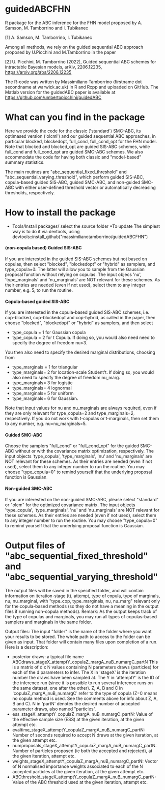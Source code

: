# guidedABCFHN
R package for the ABC inference for the FHN model proposed by A. Samson, M. Tamborrino and I. Tubikanec 

[1] A. Samson, M. Tamborrino, I. Tubikanec

Among all methods, we rely on the guided sequential ABC approach proposed by U.Picchini and M.Tamborrino in the paper

[2] U. Picchini, M. Tamborrino (2022), Guided sequential ABC schemes for intractable Bayesian models, arXiv, 2206.12235, https://arxiv.org/abs/2206.12235

The R-code was written by Massimiliano Tamborrino (firstname dot secondname at warwick.ac.uk) in R and Rcpp and uploaded on GitHub. The Matlab version for the guidedABC paper is available at https://github.com/umbertopicchini/guidedABC

# What can you find in the package
Here we provide the code for the classic ('standard') SMC-ABC, its optimased version ('olcml') and our guided sequential ABC approaches, in particular blocked, blockedopt, full_cond, full_cond_opt for the FHN model. Note that blocked and blocked_opt are guided SIS-ABC schemes, while full_cond and full_cond_opt are guided SMC-ABC schemes. We also accommodate the code for having both classic and "model-based" summary statistics.

The main routines are "abc_sequential_fixed_threshold" and "abc_sequential_varying_threshold", which perform guided SIS-ABC, copula-based guided SIS-ABC, guided SMC-ABC, and non-guided SMC-ABC  with either user-defined threshold vector or automatically decreasing thresholds, respectively. 

# How to install the package
* Tools/Install packages/ select the source folder
*To update The simplest way is to do it via devtools, using devtools::install_github("massimilianotamborrino/guidedABCFHN")


#### (non-copula based) Guided SIS-ABC
If you are interested in the guided SIS-ABC schemes but not based on copulas, then select "blocked", "blockedopt" or "hybrid" as samplers, and type_copula=0. The latter will allow you to sample from the Gaussian proposal function without relying on copulas. The input objecs 'nu',  'type_marginals' and 'nu_marginals' are NOT relevant for these schemes. As their entries are needed (even if not used), select them to any integer number, e.g. 5, to run the routine.

#### Copula-based guided SIS-ABC
If you are interested in the copula-based guided SIS-ABC schemes, i.e. cop-blocked, cop-blockedopt and cop-hybrid, as called in the paper, then choose "blocked", "blockedopt" or "hybrid" as samplers, and then select 
- type_copula = 1 for Gaussian copula
- type_copula = 2 for t Copula. If doing so, you would also need need to specify the degree of freedom nu>3.

You then also need to specify the desired marginal distributions, choosing from 
- type_marginals = 1 for triangular 
- type_marginals= 2 for location-scale Student't. If  doing so, you would also need to specify the degree of freedom nu_marg. 
- type_marginals= 3 for logistic
- type_marginals= 4 lognormal
- type_marginals= 5 for uniform
- type_marginals= 6 for Gaussian.

Note that input values for nu and nu_marginals are always required, even if they are only relevant for type_copula=2 and type_marginals=2, respectively. If you do not work with t-copulas or t-marginals, then set them to any number, e.g. nu=nu_marginals=5. 

#### Guided SMC-ABC
Choose the samplers "full_cond" or "full_cond_opt" for the guided SMC-ABC without or with the covariance matrix optimization, respectively. The input objects 'type_copula', 'type_marginals', 'nu' and 'nu_marginals' are NOT relevant for these schemes. As their entries are needed (even if not used), select them to any integer number to run the routine. You may choose "type_copula=0" to remind yourself that the underlying proposal function is Gaussian. 

#### Non-guided SMC-ABC
If you are interested on the non-guided SMC-ABC, please select "standard" or "olcm" for the optimized covariance matrix. The input objects 'type_copula', 'type_marginals', 'nu' and 'nu_marginals' are NOT relevant for these schemes. As their entries are needed (even if not used), select them to any integer number to run the routine. You may choose "type_copula=0" to remind yourself that the underlying proposal function is Gaussian. 


# Output files of "abc_sequential_fixed_threshold" and "abc_sequential_varying_threshold"
The output files will be saved in the specified folder, and will contain information on iteration-stage (t), attempt, type of copula, type of marginals, nu, nu_marginal, with "type_cop, type_marginals, nu, nu_marg" relevant only for the copula-based methods (so they do not have a meaning in the output files if running non-copula methods). Remark: As the output keeps track of the type of copulas and marginals, you may run all types of copulas-based samplers and marginals  in the same folder. 


Output files: The input "folder" is the name of the folder where you want your results to be stored. The whole path to access to the folder can be given as input. That folder will contain many files upon completion of a run. Here is a description:

- posterior draws: a typical file name ABCdraws_stageX_attemptY_copulaZ_margA_nuB_numargC_partN This is a matrix of d x N values containing N parameters draws (particles) for each of the d parameters to infer. The X in 'stageX' is the iteration number the draws have been sampled at. The Y in 'attemptY' is the ID of the inference run (since it is possible to run several inference runs on the same dataset, one after the other). Z, A, B and C in 'copulaZ_margA_nuB_numargC' refer to the type of copula (Z=0 means no copula method is used. See the comments above for info about Z, A, B and C). N in 'partN' denotes the desired number of accepted parameter draws, also named "particles".
- ess_stageX_attemptY_copulaZ_margA_nuB_numargC_partN: Value of the effective sample size (ESS) at the given iteration, at the given attempt etc.
- evaltime_stageX_attemptY_copulaZ_margA_nuB_numargC_partN: Number of seconds required to accept N draws at the given iteration, at the given attempt etc.
- numproposals_stageX_attemptY_copulaZ_margA_nuB_numargC_partN: Number of particles proposed (ie both the accepted and rejected), at the given iteration, attempt etc.
- weights_stageX_attemptY_copulaZ_margA_nuB_numargC_partN: Vector of N normalised importance weights associated to each of the N accepted particles at the given iteration, at the given attempt etc.
- ABCthreshold_stageX_attemptY_copulaZ_margA_nuB_numargC_partN: Value of the ABC threshold used at the given iteration, attempt etc.

